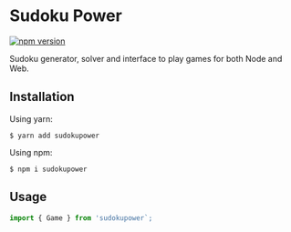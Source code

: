 # Sudoku Power

[![npm version](https://badge.fury.io/js/sudokupower.svg)](https://badge.fury.io/js/sudokupower)

Sudoku generator, solver and interface to play games for both Node and Web.

## Installation

Using yarn:

```shell
$ yarn add sudokupower
```

Using npm:

```shell
$ npm i sudokupower
```

## Usage

```typescript
import { Game } from 'sudokupower`;
```
